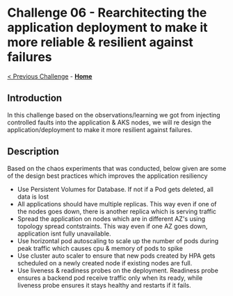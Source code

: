 # Challenge 06 - Rearchitecting the application deployment to make it more reliable & resilient against failures

[< Previous Challenge](./Challenge-05.md) - **[Home](../README.md)** 

## Introduction

In this challenge based on the observations/learning we got from injecting controlled faults into the application & AKS nodes, we will re design the application/deployment to make it more resilient against failures.


## Description
Based on the chaos experiments that was conducted, below given are some of the design best practices which improves the application resiliency

- Use Persistent Volumes for Database. If not if a Pod gets deleted, all data is lost
- All applications should have multiple replicas. This way even if one of the nodes goes down, there is another replica which is serving traffic
- Spread the application on nodes which are in different AZ's using topology spread contstraints. This way even if one AZ goes down, application isnt fully unavailable.
- Use horizontal pod autoscaling to scale up the number of pods during peak traffic which causes cpu & memory of pods to spike
- Use cluster auto scaler to ensure that new pods created by HPA gets scheduled on a newly created node if existing nodes are full.
- Use liveness & readiness probes on the deployment. Readiness probe ensures a backend pod receive traffic only when its ready, while liveness probe ensures it stays healthy and restarts if it fails.
